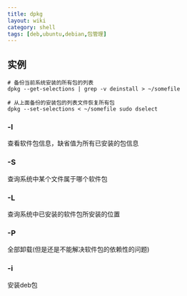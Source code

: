 ```yaml
---
title: dpkg
layout: wiki
category: shell
tags: [deb,ubuntu,debian,包管理]
---
```


## 实例

~~~Text
# 备份当前系统安装的所有包的列表
dpkg --get-selections | grep -v deinstall > ~/somefile

# 从上面备份的安装包的列表文件恢复所有包
dpkg --set-selections < ~/somefile sudo dselect
~~~


### -l

查看软件包信息，缺省值为所有已安装的包信息

### -S

查询系统中某个文件属于哪个软件包

### -L

查询系统中已安装的软件包所安装的位置

### -P

全部卸载(但是还是不能解决软件包的依赖性的问题)

### -i

安装deb包
